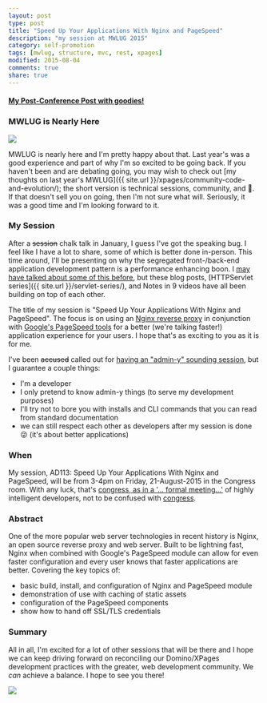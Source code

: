 ```yaml
---
layout: post
type: post
title: "Speed Up Your Applications With Nginx and PageSpeed"
description: "my session at MWLUG 2015"
category: self-promotion
tags: [mwlug, structure, mvc, rest, xpages]
modified: 2015-08-04
comments: true
share: true
---
```


#### [My Post-Conference Post with goodies!]({{site.url}}/self-promotion/mwlug-ad113-success)

### MWLUG is Nearly Here

<a href="http://i.giphy.com/mPOGx4hJtOWSA.gif" data-toggle="tooltip" title="call me excited"><img src="http://i.giphy.com/mPOGx4hJtOWSA.gif" class="img-responsive center-block" /></a>

MWLUG is nearly here and I'm pretty happy about that. Last year's was a good experience and part of why I'm so excited to be going back. If you haven't been and are debating going, you may wish to check out [my thoughts on last year's MWLUG]({{ site.url }}/xpages/community-code-and-evolution/); the short version is technical sessions, community, and :beer:. If that doesn't sell you on going, then I'm not sure what will. Seriously, it was a good time and I'm looking forward to it.

### My Session
After a <s>session</s> chalk talk in January, I guess I've got the speaking bug. I feel like I have a lot to share, some of which is better done in-person. This time around, I'll be presenting on why the segregated front-/back-end application development pattern is a performance enhancing boon. I [may have talked about some of this before](//edm00se.io/xpages/application-logic/), but these blog posts, [HTTPServlet series]({{ site.url }}/servlet-series/), and <span data-toggle="tooltip" title="one more is on its way!">Notes in 9 videos</span> have all been building on top of each other.

The title of my session is "Speed Up Your Applications With Nginx and PageSpeed". The focus is on using an [Nginx reverse proxy](//nginx.org/) in conjunction with [Google's PageSpeed tools](//developers.google.com/speed/pagespeed/?hl=en) for a better (we're talking faster!) application experience for your users. I hope that's as exciting to you as it is for me.

I've been <span data-toggle="tooltip" title="looking at you, David"><s>accused</s> called out for [having an "admin-y" sounding session](//www.youtube.com/watch?v=dAN1iGaOv2s&t=8m27s)</span>, but I guarantee a couple things:

* I'm a developer
* I only pretend to know admin-y things (to serve my development purposes)
* I'll try not to bore you with installs and CLI commands that you can read from standard documentation
* we can still respect each other as developers after my session is done :stuck_out_tongue_winking_eye: (it's about better applications)

### When
My session, AD113: Speed Up Your Applications With Nginx and PageSpeed, will be from 3-4pm on Friday, 21-August-2015 in the Congress room. With any luck, that's [congress, as in a '... formal meeting...'](//en.wikipedia.org/wiki/Congress) of highly intelligent developers, not to be confused with [congress](//www.urbandictionary.com/define.php?term=Congress&defid=4452659).

### Abstract
One of the more popular web server technologies in recent history is Nginx, an open source reverse proxy and web server. Built to be lightning fast, Nginx when combined with Google's PageSpeed module can allow for even faster configuration and every user knows that faster applications are better. Covering the key topics of:

* basic build, install, and configuration of Nginx and PageSpeed module
* demonstration of use with caching of static assets
* configuration of the PageSpeed components
* show how to hand off SSL/TLS credentials

### Summary
All in all, I'm excited for a lot of other sessions that will be there and I hope we can keep driving forward on reconciling our Domino/XPages development practices with the greater, web development community. We _can_ achieve a balance. I hope to see you there!

<a href="{{ site.url }}/assets/images/post_images/deadpool.jpg" data-toggle="tooltip" title="Weeeeee!"><img src="{{ site.url }}/assets/images/post_images/deadpool.jpg" class="img-responsive center-block" /></a>
